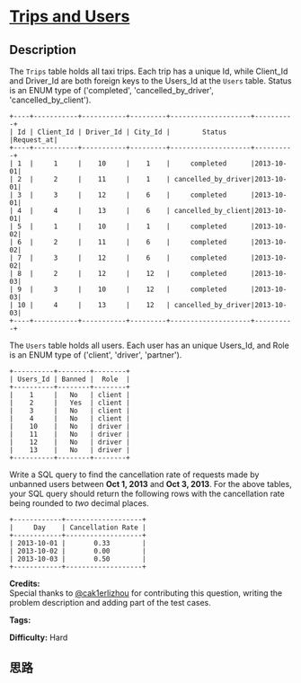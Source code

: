 # [Trips and Users][title]

## Description

The `Trips` table holds all taxi trips. Each trip has a unique Id, while
Client_Id and Driver_Id are both foreign keys to the Users_Id at the `Users`
table. Status is an ENUM type of ('completed', 'cancelled_by_driver',
'cancelled_by_client').
            +----+-----------+-----------+---------+--------------------+----------+    | Id | Client_Id | Driver_Id | City_Id |        Status      |Request_at|    +----+-----------+-----------+---------+--------------------+----------+    | 1  |     1     |    10     |    1    |     completed      |2013-10-01|    | 2  |     2     |    11     |    1    | cancelled_by_driver|2013-10-01|    | 3  |     3     |    12     |    6    |     completed      |2013-10-01|    | 4  |     4     |    13     |    6    | cancelled_by_client|2013-10-01|    | 5  |     1     |    10     |    1    |     completed      |2013-10-02|    | 6  |     2     |    11     |    6    |     completed      |2013-10-02|    | 7  |     3     |    12     |    6    |     completed      |2013-10-02|    | 8  |     2     |    12     |    12   |     completed      |2013-10-03|    | 9  |     3     |    10     |    12   |     completed      |2013-10-03|     | 10 |     4     |    13     |    12   | cancelled_by_driver|2013-10-03|    +----+-----------+-----------+---------+--------------------+----------+    

The `Users` table holds all users. Each user has an unique Users_Id, and Role
is an ENUM type of ('client', 'driver', 'partner').
            +----------+--------+--------+    | Users_Id | Banned |  Role  |    +----------+--------+--------+    |    1     |   No   | client |    |    2     |   Yes  | client |    |    3     |   No   | client |    |    4     |   No   | client |    |    10    |   No   | driver |    |    11    |   No   | driver |    |    12    |   No   | driver |    |    13    |   No   | driver |    +----------+--------+--------+    

Write a SQL query to find the cancellation rate of requests made by unbanned
users between **Oct 1, 2013** and **Oct 3, 2013**. For the above tables, your
SQL query should return the following rows with the cancellation rate being
rounded to _two_ decimal places.
            +------------+-------------------+    |     Day    | Cancellation Rate |    +------------+-------------------+    | 2013-10-01 |       0.33        |    | 2013-10-02 |       0.00        |    | 2013-10-03 |       0.50        |    +------------+-------------------+    

**Credits:**  
Special thanks to
[@cak1erlizhou](https://leetcode.com/discuss/user/cak1erlizhou) for
contributing this question, writing the problem description and adding part of
the test cases.


**Tags:** 

**Difficulty:** Hard

## 思路

[title]: https://leetcode.com/problems/trips-and-users
